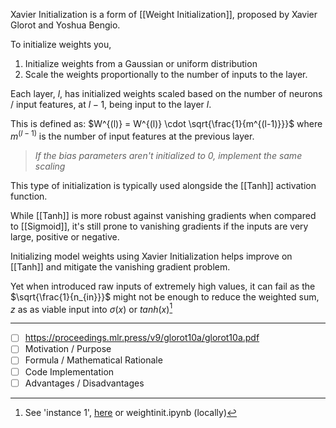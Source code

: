 Xavier Initialization is a form of [[Weight Initialization]], proposed by Xavier Glorot and Yoshua Bengio.

To initialize weights you,
1. Initialize weights from a Gaussian or uniform distribution
2. Scale the weights proportionally to the number of inputs to the layer.

Each layer, $l$, has initialized weights scaled based on the number of neurons / input features, at $l-1$, being input to the layer $l$.

This is defined as: $W^{(l)} = W^{(l)} \cdot \sqrt{\frac{1}{m^{(l-1)}}}$ where $m^{(l-1)}$ is the number of input features at the previous layer.

> _If the bias parameters aren't initialized to 0, implement the same scaling_

This type of initialization is typically used alongside the [[Tanh]] activation function. 

While [[Tanh]] is more robust against vanishing gradients when compared to [[Sigmoid]], it's still prone to vanishing gradients if the inputs are very large, positive or negative. 

Initializing model weights using Xavier Initialization helps improve on [[Tanh]] and mitigate the vanishing gradient problem.

Yet when introduced raw inputs of extremely high values, it can fail as the $\sqrt{\frac{1}{n_{in}}}$ might not be enough to reduce the weighted sum, $z$ as as viable input into $\sigma(x)$ or $tanh(x)$[^1]

---
- [ ] https://proceedings.mlr.press/v9/glorot10a/glorot10a.pdf
- [ ] Motivation / Purpose
- [ ] Formula / Mathematical Rationale
- [ ] Code Implementation
- [ ] Advantages / Disadvantages

[^1]: See 'instance 1', [here](https://github.com/vxnuaj/LABS/blob/main/DEEPLEARNING/NeuralNetworks/WeightInitialization/weightinit.ipynb) or weightinit.ipynb (locally)